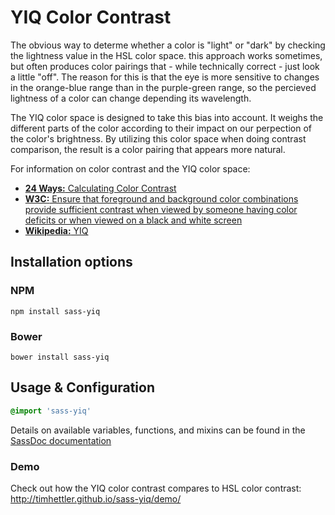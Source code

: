 # YIQ Color Contrast

The obvious way to determe whether a color is "light" or "dark" by checking the lightness value in the HSL color space. this approach works sometimes, but often produces color pairings that - while technically correct - just look a little "off". The reason for this is that the eye is more sensitive to changes in the orange-blue range than in the purple-green range, so the percieved lightness of a color can change depending its wavelength.

The YIQ color space is designed to take this bias into account. It weighs the different parts of the color according to their impact on our perpection of the color's brightness. By utilizing this color space when doing contrast comparison, the result is a color pairing that appears more natural.

For information on color contrast and the YIQ color space:

* [**24 Ways:** Calculating Color Contrast](http://24ways.org/2010/calculating-color-contrast/)
* [**W3C:** Ensure that foreground and background color combinations provide sufficient contrast when viewed by someone having color deficits or when viewed on a black and white screen](http://www.w3.org/TR/AERT#color-contrast)
* [**Wikipedia:** YIQ](http://en.wikipedia.org/wiki/YIQ)

## Installation options

### NPM

  ```
  npm install sass-yiq
  ```

### Bower

  ```
  bower install sass-yiq
  ```

## Usage & Configuration

  ```scss
  @import 'sass-yiq'
  ```

Details on available variables, functions, and mixins can be found in the [SassDoc documentation](http://timhettler.github.io/sass-yiq/sassdoc)

### Demo

Check out how the YIQ color contrast compares to HSL color contrast: http://timhettler.github.io/sass-yiq/demo/
